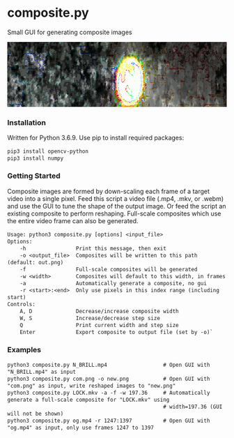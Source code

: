 # composite.py
Small GUI for generating composite images

![BRINE width=540.7](https://github.com/applesdom/composite/blob/main/samples/BRINE_540_7.png)

### Installation

Written for Python 3.6.9. Use pip to install required packages:

    pip3 install opencv-python  
    pip3 install numpy

### Getting Started

Composite images are formed by down-scaling each frame of a target video into a
single pixel. Feed this script a video file (.mp4, .mkv, or .webm) and use the
GUI to tune the shape of the output image. Or feed the script an existing
composite to perform reshaping. Full-scale composites which use the entire video
frame can also be generated.

    Usage: python3 composite.py [options] <input_file>  
    Options:  
        -h                Print this message, then exit  
        -o <output_file>  Composites will be written to this path (default: out.png)  
        -f                Full-scale composites will be generated  
        -w <width>        Composites will default to this width, in frames  
        -a                Automatically generate a composite, no gui  
        -r <start>:<end>  Only use pixels in this index range (including start)
    Controls:  
        A, D              Decrease/increase composite width  
        W, S              Increase/decrease step size  
        Q                 Print current width and step size  
        Enter             Export composite to output file (set by -o)`
        
### Examples

    python3 composite.py N_BRILL.mp4                  # Open GUI with "N_BRILL.mp4" as input
    python3 composite.py com.png -o new.png           # Open GUI with "com.png" as input, write reshaped images to "new.png"
    python3 composite.py LOCK.mkv -a -f -w 197.36     # Automatically generate a full-scale composite for "LOCK.mkv" using
                                                      # width=197.36 (GUI will not be shown)
    python3 composite.py og.mp4 -r 1247:1397          # Open GUI with "og.mp4" as input, only use frames 1247 to 1397
